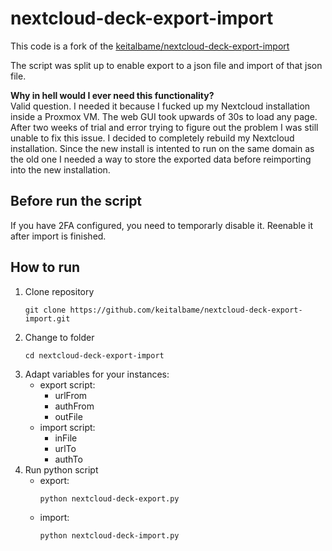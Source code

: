 # nextcloud-deck-export-import

This code is a fork of the [keitalbame/nextcloud-deck-export-import](https://github.com/keitalbame/nextcloud-deck-export-import)

The script was split up to enable export to a json file and import of that json file.  

__Why in hell would I ever need this functionality?__  
Valid question. I needed it because I fucked up my Nextcloud installation inside a Proxmox VM.
The web GUI took upwards of 30s to load any page.
After two weeks of trial and error trying to figure out the problem I was still unable to fix this issue.
I decided to completely rebuild my Nextcloud installation.
Since the new install is intented to run on the same domain as the old one I needed a way to store the exported data before reimporting into the new installation.

## Before run the script

If you have 2FA configured, you need to temporarly disable it.
Reenable it after import is finished.

## How to run

1. Clone repository
   ```
   git clone https://github.com/keitalbame/nextcloud-deck-export-import.git
   ```
2. Change to folder
   ```
   cd nextcloud-deck-export-import
   ```
3. Adapt variables for your instances:
   * export script:
      - urlFrom
      - authFrom
      - outFile
   * import script:
      - inFile
      - urlTo
      - authTo
4. Run python script
   - export:
      ```
      python nextcloud-deck-export.py
      ```
   - import:
      ```
      python nextcloud-deck-import.py
      ```

